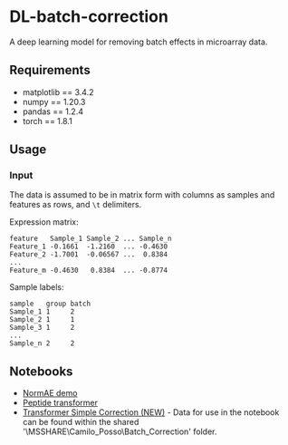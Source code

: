 # DL-batch-correction

A deep learning model for removing batch effects in microarray data. 

## Requirements

- matplotlib == 3.4.2
- numpy == 1.20.3
- pandas == 1.2.4
- torch == 1.8.1

## Usage

### Input

The data is assumed to be in matrix form with columns as samples and features as rows, and `\t` delimiters.

Expression matrix:
```
feature   Sample_1 Sample_2 ... Sample_n
Feature_1 -0.1661  -1.2160  ... -0.4630
Feature_2 -1.7001  -0.06567 ...  0.8384
...
Feature_m -0.4630   0.8384  ... -0.8774
```

Sample labels:
```
sample   group batch
Sample_1 1     2
Sample_2 1     1
Sample_3 1     2
...
Sample_n 2     2
```

## Notebooks

* [NormAE demo](https://colab.research.google.com/drive/1RLyh5yqNW8DD9vyjBL0pQoXOaqnTBAXO?usp=sharing)
* [Peptide transformer](https://colab.research.google.com/drive/1GAh0lC1hI-DEFqzLxjaRbO4eRKshXwL3?usp=sharing)
* [Transformer Simple Correction (NEW)](https://colab.research.google.com/drive/1OpS4fzwI_v09rUapaXo7Ki0_kSxZVN-0?usp=sharing)  - Data for use in the notebook can be found within the shared '\MSSHARE\Camilo_Posso\Batch_Correction\' folder.
